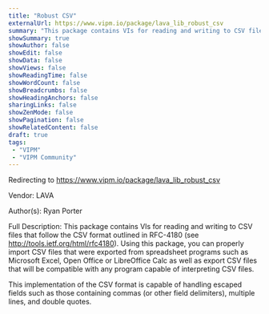 ```yaml
---
title: "Robust CSV"
externalUrl: https://www.vipm.io/package/lava_lib_robust_csv
summary: "This package contains VIs for reading and writing to CSV files that follow the CSV format outlined in RFC-4180 (see http://tools.ietf.org/html/rfc4180)."
showSummary: true
showAuthor: false
showEdit: false
showData: false
showViews: false
showReadingTime: false
showWordCount: false
showBreadcrumbs: false
showHeadingAnchors: false
sharingLinks: false
showZenMode: false
showPagination: false
showRelatedContent: false
draft: true
tags:
 - "VIPM"
 - "VIPM Community"
---
```


Redirecting to https://www.vipm.io/package/lava_lib_robust_csv

Vendor: LAVA

Author(s): Ryan Porter
 
Full Description:
This package contains VIs for reading and writing to CSV files that follow the CSV format outlined in RFC-4180 (see http://tools.ietf.org/html/rfc4180). Using this package, you can properly import CSV files that were exported from spreadsheet programs such as Microsoft Excel, Open Office or LibreOffice Calc as well as export CSV files that will be compatible with any program capable of interpreting CSV files.
 
This implementation of the CSV format is capable of handling escaped fields such as those containing commas (or other field delimiters), multiple lines, and double quotes.